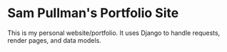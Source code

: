 # Sam Pullman's Portfolio Site
This is my personal website/portfolio. It uses Django to handle requests, render pages, and data models.